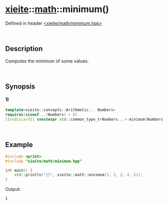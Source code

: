 # [xieite](../../xieite.md)\:\:[math](../../math.md)\:\:minimum\(\)
Defined in header [<xieite/math/minimum.hpp>](../../../include/xieite/math/minimum.hpp)

&nbsp;

## Description
Computes the minimum of some values.

&nbsp;

## Synopsis
#### 1)
```cpp
template<xieite::concepts::Arithmetic... Numbers>
requires(sizeof...(Numbers) > 0)
[[nodiscard]] constexpr std::common_type_t<Numbers...> minimum(Numbers... values) noexcept;
```

&nbsp;

## Example
```cpp
#include <print>
#include "xieite/math/minimum.hpp"

int main() {
    std::println("{}", xieite::math::minimum(1, 3, 2, 4, 5));
}
```
Output:
```
1
```
